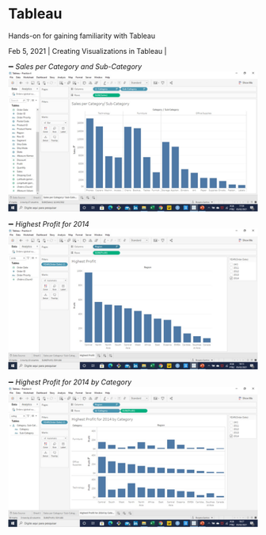 # Tableau
Hands-on for gaining familiarity with Tableau

Feb 5, 2021 | Creating Visualizations in Tableau  |
 
:heavy_minus_sign:  _Sales per Category and Sub-Category_ 
![Tableau]( https://github.com/RosanaFSS/Tableau/blob/main/Intro%20to%20Data%20Visualization/Sales%20per%20Category%20and%20Sub-Category.jpg )

:heavy_minus_sign:  _Highest Profit for 2014_
![Tableau]( https://github.com/RosanaFSS/Tableau/blob/main/Intro%20to%20Data%20Visualization/Highest%20Profit%20for%202014.jpg )

:heavy_minus_sign:  _Highest Profit for 2014 by Category_\
![Tableau]( https://github.com/RosanaFSS/Tableau/blob/main/Intro%20to%20Data%20Visualization/Highest%20Profit%20for%202014%20by%20Category.jpg )
